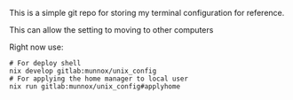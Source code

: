 This is a simple git repo for storing my terminal configuration for reference.

This can allow the setting to moving to other computers

Right now use:

```
# For deploy shell
nix develop gitlab:munnox/unix_config
# For applying the home manager to local user
nix run gitlab:munnox/unix_config#applyhome
```